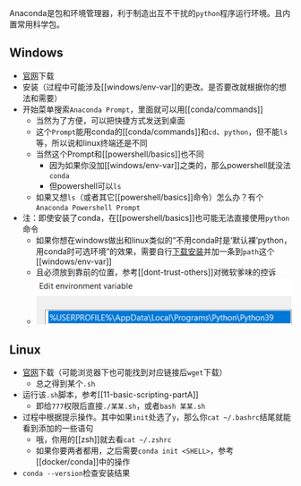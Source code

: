 Anaconda是包和环境管理器，利于制造出互不干扰的`python`程序运行环境。且内置常用科学包。
## Windows
- [官网](https://www.anaconda.com/)下载
- 安装（过程中可能涉及[[windows/env-var]]的更改。是否要改就根据你的想法和需要）
- 开始菜单搜索`Anaconda Prompt`，里面就可以用[[conda/commands]]
  - 当然为了方便，可以把快捷方式发送到桌面
  - 这个`Prompt`能用conda的[[conda/commands]]和`cd`、`python`，但不能`ls`等，所以说和linux终端还是不同
  - 当然这个Prompt和[[powershell/basics]]也不同
    - 因为如果你没加[[windows/env-var]]之类的，那么powershell就没法`conda`
    - 但powershell可以`ls`
  - 如果又想`ls`（或者其它[[powershell/basics]]命令）怎么办？有个`Anaconda Powershell Prompt`
- 注：即使安装了conda，在[[powershell/basics]]也可能无法直接使用`python`命令
  - 如果你想在windows做出和linux类似的“不用conda时是‘默认裸’python，用conda时可选环境”的效果，需要自行[下载安装](https://www.python.org/downloads/windows/)并加一条到`path`这个[[windows/env-var]]
  - 且必须放到靠前的位置，参考[[dont-trust-others]]对微软爹味的控诉
  - ![](windows-add-path.png)
## Linux
- [官网](https://www.anaconda.com/)下载（可能浏览器下也可能找到对应链接后`wget`下载）
  - 总之得到某个`.sh`
- 运行该`.sh`脚本，参考[[11-basic-scripting-partA]]
  - 即给`777`权限后直接`./某某.sh`，或者`bash 某某.sh`
- 过程中根据提示操作。其中如果`init`处选了`y`，那么你`cat ~/.bashrc`结尾就能看到添加的一些语句
  - 哦，你用的[[zsh]]就去看`cat ~/.zshrc`
  - 如果你要两者都用，之后需要`conda init <SHELL>`，参考[[docker/conda]]中的操作
- `conda --version`检查安装结果